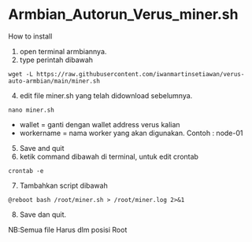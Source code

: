 # Armbian_Autorun_Verus_miner.sh
How to install
1. open terminal armbiannya.
2. type perintah dibawah 
```
wget -L https://raw.githubusercontent.com/iwanmartinsetiawan/verus-auto-armbian/main/miner.sh
```
4. edit file miner.sh yang telah didownload sebelumnya.
```
nano miner.sh
```
  - wallet = ganti dengan wallet address verus kalian
  - workername = nama worker yang akan digunakan. Contoh : node-01
5. Save and quit
6. ketik command dibawah di terminal, untuk edit crontab
```
crontab -e
```
7. Tambahkan script dibawah
```
@reboot bash /root/miner.sh > /root/miner.log 2>&1
```
8. Save dan quit.

NB:Semua file Harus dlm posisi Root
